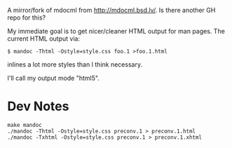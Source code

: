 A mirror/fork of mdocml from <http://mdocml.bsd.lv/>.
Is there another GH repo for this?

My immediate goal is to get nicer/cleaner HTML output for man pages.
The current HTML output via:

    $ mandoc -Thtml -Ostyle=style.css foo.1 >foo.1.html

inlines a lot more styles than I think necessary.

I'll call my output mode "html5".

# Dev Notes

    make mandoc
    ./mandoc -Thtml -Ostyle=style.css preconv.1 > preconv.1.html
    ./mandoc -Txhtml -Ostyle=style.css preconv.1 > preconv.1.xhtml
